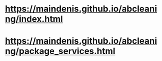# https://maindenis.github.io/abcleaning/index.html
# https://maindenis.github.io/abcleaning/package_services.html